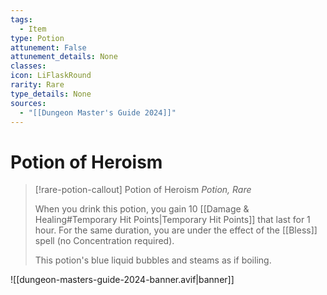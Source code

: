 ```yaml
---
tags:
  - Item
type: Potion
attunement: False
attunement_details: None
classes:
icon: LiFlaskRound
rarity: Rare
type_details: None
sources: 
  - "[[Dungeon Master's Guide 2024]]"
---
```

# Potion of Heroism
>[!rare-potion-callout] Potion of Heroism
>_Potion, Rare_
>
>When you drink this potion, you gain 10 [[Damage & Healing#Temporary Hit Points\|Temporary Hit Points]] that last for 1 hour. For the same duration, you are under the effect of the [[Bless]] spell (no Concentration required).
>
>This potion's blue liquid bubbles and steams as if boiling.
>


![[dungeon-masters-guide-2024-banner.avif|banner]]